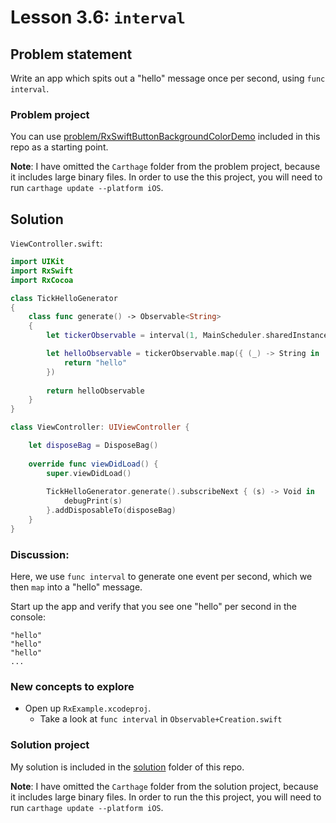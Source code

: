 # Lesson 3.6: `interval`

## Problem statement

Write an app which spits out a "hello" message once per second, using `func interval`.

### Problem project

You can use [problem/RxSwiftButtonBackgroundColorDemo](problem/RxSwiftButtonBackgroundColorDemo) included in this repo as a starting point.

**Note**: I have omitted the `Carthage` folder from the problem project, because it includes large binary files.  In order to use the this project, you will need to run `carthage update --platform iOS`.

## Solution

`ViewController.swift`:

```swift
import UIKit
import RxSwift
import RxCocoa

class TickHelloGenerator
{
    class func generate() -> Observable<String>
    {
        let tickerObservable = interval(1, MainScheduler.sharedInstance)

        let helloObservable = tickerObservable.map({ (_) -> String in
            return "hello"
        })
        
        return helloObservable
    }
}

class ViewController: UIViewController {

    let disposeBag = DisposeBag()
    
    override func viewDidLoad() {
        super.viewDidLoad()
        
        TickHelloGenerator.generate().subscribeNext { (s) -> Void in
            debugPrint(s)
        }.addDisposableTo(disposeBag)
    }
}
```

### Discussion:

Here, we use `func interval` to generate one event per second, which we then `map` into a "hello" message.

Start up the app and verify that you see one "hello" per second in the console:

```
"hello"
"hello"
"hello"
...
```

### New concepts to explore

* Open up `RxExample.xcodeproj`.
  * Take a look at `func interval` in `Observable+Creation.swift`

### Solution project

My solution is included in the [solution](solution) folder of this repo.

**Note**: I have omitted the `Carthage` folder from the solution project, because it includes large binary files.  In order to run the this project, you will need to run `carthage update --platform iOS`.

